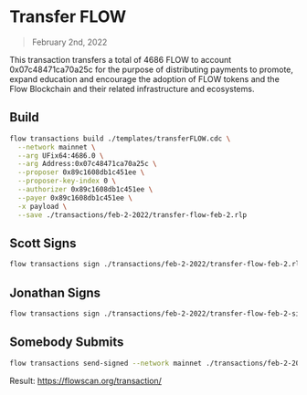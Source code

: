 # Transfer FLOW

> February 2nd, 2022

This transaction transfers a total of 4686 FLOW to account 0x07c48471ca70a25c for the purpose of distributing payments to promote, expand education and encourage the adoption of FLOW tokens and the Flow Blockchain and their related infrastructure and ecosystems.

## Build

```sh
flow transactions build ./templates/transferFLOW.cdc \
  --network mainnet \
  --arg UFix64:4686.0 \
  --arg Address:0x07c48471ca70a25c \
  --proposer 0x89c1608db1c451ee \
  --proposer-key-index 0 \
  --authorizer 0x89c1608db1c451ee \
  --payer 0x89c1608db1c451ee \
  -x payload \
  --save ./transactions/feb-2-2022/transfer-flow-feb-2.rlp
```

## Scott Signs

```sh
flow transactions sign ./transactions/feb-2-2022/transfer-flow-feb-2.rlp --signer scott --filter payload --save ./transactions/feb-2-2022/transfer-flow-feb-2-sig-1.rlp
```

## Jonathan Signs

```sh
flow transactions sign ./transactions/feb-2-2022/transfer-flow-feb-2-sig-1.rlp --signer jonathan --filter payload --save ./transactions/feb-2-2022/transfer-flow-feb-2-sig-2.rlp
```

## Somebody Submits

```sh
flow transactions send-signed --network mainnet ./transactions/feb-2-2022/transfer-flow-feb-2-sig-2.rlp
```

Result: https://flowscan.org/transaction/
